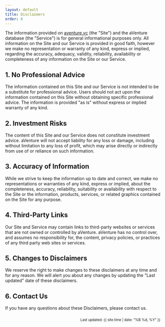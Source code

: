 ```yaml
---
layout: default
title: Disclaimers
order: 6
---
```


The information provided on [aventure.vc](https://aventure.vc) (the "Site") and the aVenture database (the "Service") is for general informational purposes only. All information on the Site and our Service is provided in good faith, however we make no representation or warranty of any kind, express or implied, regarding the accuracy, adequacy, validity, reliability, availability or completeness of any information on the Site or our Service.

## 1. No Professional Advice

The information contained on this Site and our Service is not intended to be a substitute for professional advice. Users should not act upon the information contained on this Site without obtaining specific professional advice. The information is provided "as is" without express or implied warranty of any kind.

## 2. Investment Risks

The content of this Site and our Service does not constitute investment advice. aVenture will not accept liability for any loss or damage, including without limitation to any loss of profit, which may arise directly or indirectly from use of or reliance on such information.

## 3. Accuracy of Information

While we strive to keep the information up to date and correct, we make no representations or warranties of any kind, express or implied, about the completeness, accuracy, reliability, suitability or availability with respect to the Site or the information, products, services, or related graphics contained on the Site for any purpose.

## 4. Third-Party Links

Our Site and Service may contain links to third-party websites or services that are not owned or controlled by aVenture. aVenture has no control over, and assumes no responsibility for, the content, privacy policies, or practices of any third party web sites or services.

## 5. Changes to Disclaimers

We reserve the right to make changes to these disclaimers at any time and for any reason. We will alert you about any changes by updating the "Last updated" date of these disclaimers.

## 6. Contact Us

If you have any questions about these Disclaimers, please contact us.

<div style="text-align: right; font-size: 0.8em; margin-top: 2em;">
Last updated: {{ site.time | date: "%B %d, %Y" }}
</div>
